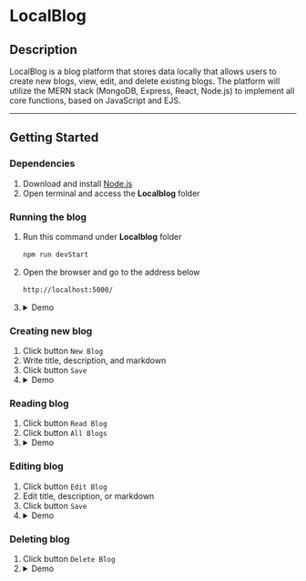 # LocalBlog

## Description
LocalBlog is a blog platform that stores data locally that allows users to create new blogs, view, edit, and delete existing blogs. The platform will utilize the MERN stack (MongoDB, Express, React, Node.js) to implement all core functions, based on JavaScript and EJS.

---
## Getting Started

### Dependencies
1. Download and install [Node.js](https://nodejs.org/)
2. Open terminal and access the **Localblog** folder

### Running the blog
1. Run this command under **Localblog** folder
    ```bash
    npm run devStart
    ```
2. Open the browser and go to the address below 
    ```HTML
    http://localhost:5000/
    ```
4. <details><summary>Demo</summary>
    <center>
        <img alin = "center" src="./gif/Run blog.gif">
    </center>
</details>

### Creating new blog
1. Click button ```New Blog```
2. Write title, description, and markdown
3. Click button ```Save```
4. <details><summary>Demo</summary>
    <center>
        <img alin = "center" src="./gif/Create blog.gif">
    </center>
</details>

### Reading blog
1. Click button ```Read Blog```
2. Click button ```All Blogs```
4. <details><summary>Demo</summary>
    <center>
        <img alin = "center" src="./gif/Read blog.gif">
    </center>
</details>

### Editing blog
1. Click button ```Edit Blog```
2. Edit title, description, or markdown
2. Click button ```Save```
4. <details><summary>Demo</summary>
    <center>
        <img alin = "center" src="./gif/Edit blog.gif">
    </center>
</details>

### Deleting blog
1. Click button ```Delete Blog```
4. <details><summary>Demo</summary>
    <center>
        <img alin = "center" src="./gif/Delete blog.gif">
    </center>
</details>
